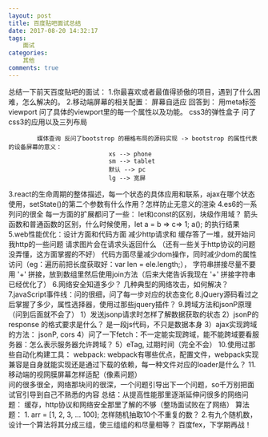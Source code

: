 ```yaml
---
layout: post
title: 百度贴吧面试总结
date: 2017-08-20 14:32:17
tags: 
	面试
categories:
	其他
comments: true
---
```

总结一下前天百度贴吧的面试：
1.你最喜欢或者最值得骄傲的项目，遇到了什么困难，怎么解决的。
2.移动端屏幕的相关配置：
	屏幕自适应
	回答到： 用meta标签viewport 问了具体的viewport里的每一个属性以及功能。
		    css3的弹性盒子 问了css3的应用以及三列布局
<!-- more --> 				
		    媒体查询 反问了bootstrop 的栅格布局的源码实现 -> bootstrop 的属性代表的设备屏幕的意义： 
								xs --> phone
								sm --> tablet
								默认 --> pc
								lg --> 宽屏
							
3.react的生命周期的整体描述，每一个状态的具体应用和联系，ajax在哪个状态使用，setState()的第二个参数有什么作用？怎样防止无意义的渲染
4.es6的一系列问的很全 每一方面的扩展都问了一些：  let和const的区别，块级作用域？
                                              箭头函数和普通函数的区别，什么时候使用，let a = b => c=> 1; a(); 的执行结果
5.web性能优化：设计方面和代码方面
	       减少http请求和 缓存答了一堆，就开始问我http的一些问题 请求图片会在请求头返回什么 （还有一些关于http协议的问题没弄懂，这方面掌握的不好）
	       代码方面尽量减少dom操作，同时减少dom的属性访问（eg：遍历前把长度获取好：var len = ele.length;），
	       字符串拼接尽量不要用 '+' 拼接，放到数组里然后使用join方法（后来大佬告诉我现在 '+' 拼接字符串已经优化了）
6.网络安全知道多少？ 几种典型的网络攻击，如何解决？
7.javaScript事件线：问的很细，问了每一步对应的状态变化
8.jQuery源码看过之后掌握了多少，属性选择器，使用过那些jquery插件？
9.跨域方法和jsonP原理（问到后面就不会了）
  1）发送jsonp请求时怎样了解数据获取的状态
  2）jsonP的 response 的格式要求是什么？ 是一段js代码，不只是数据本身
  3）ajax实现跨域的方法： jsonP, cors
  4）问了一下fetch：不一定能实现跨域，能不能跨域要看服务器：怎么表示服务器允许跨域？
  5）eTag, 过期时间（完全不会）
10.使用过那些自动化构建工具： webpack: webpack有哪些优点，配置文件，webpack实现兼容是自身就能实现还是通过下载的依赖，每一种文件对应的loader是什么？
11.移动端的视网膜屏幕怎样适配（像素问题）			
问的很多很全，网络那块问的很深，一个问题引导出下一个问题，so千万别把面试官引导到自己不熟悉的内容
总结：从提高性能那里逐渐延伸问很多的网络问题： 缓存，http协议和网络安全那里了解的不够（整场面试败在了网络）
算法题： 1. arr = [1, 2, 3, ... 100]; 怎样随机抽取10个不重复的数？
	    2.有九个随机数，设计一个算法将其分成三组，使三组组的和尽量相等？
百度fex，下学期再战！